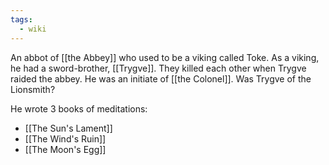```yaml
---
tags:
  - wiki
---
```

An abbot of [[the Abbey]] who used to be a viking called Toke.
As a viking, he had a sword-brother, [[Trygve]]. They killed each other when Trygve raided the abbey.
He was an initiate of [[the Colonel]]. Was Trygve of the Lionsmith?

He wrote 3 books of meditations:
- [[The Sun's Lament]]
- [[The Wind's Ruin]]
- [[The Moon's Egg]]